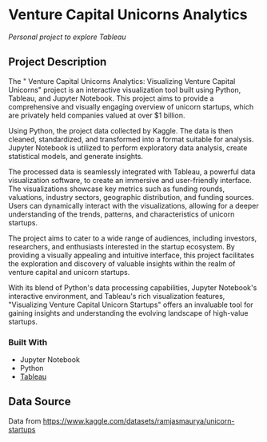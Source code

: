 # Venture Capital Unicorns Analytics
*Personal project to explore Tableau*
## Project Description
The " Venture Capital Unicorns Analytics: Visualizing Venture Capital Unicorns" project is an interactive visualization tool built using Python, Tableau, and Jupyter Notebook. This project aims to provide a comprehensive and visually engaging overview of unicorn startups, which are privately held companies valued at over $1 billion.

Using Python, the project data collected by Kaggle. The data is then cleaned, standardized, and transformed into a format suitable for analysis. Jupyter Notebook is utilized to perform exploratory data analysis, create statistical models, and generate insights.

The processed data is seamlessly integrated with Tableau, a powerful data visualization software, to create an immersive and user-friendly interface. The visualizations showcase key metrics such as funding rounds, valuations, industry sectors, geographic distribution, and funding sources. Users can dynamically interact with the visualizations, allowing for a deeper understanding of the trends, patterns, and characteristics of unicorn startups.

The project aims to cater to a wide range of audiences, including investors, researchers, and enthusiasts interested in the startup ecosystem. By providing a visually appealing and intuitive interface, this project facilitates the exploration and discovery of valuable insights within the realm of venture capital and unicorn startups.

With its blend of Python's data processing capabilities, Jupyter Notebook's interactive environment, and Tableau's rich visualization features, "Visualizing Venture Capital Unicorn Startups" offers an invaluable tool for gaining insights and understanding the evolving landscape of high-value startups.

### Built With
- Jupyter Notebook
- Python
- [Tableau](https://public.tableau.com/app/profile/cara.li.farrell/viz/UnicornStartupAnalysis_16895680983390/UnicornStartupAnalysis)

## Data Source
Data from https://www.kaggle.com/datasets/ramjasmaurya/unicorn-startups

